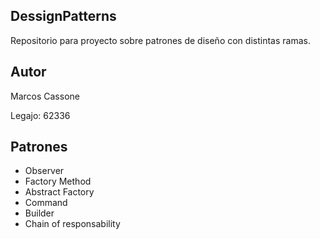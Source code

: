 ﻿## DessignPatterns
Repositorio para proyecto sobre patrones de diseño con distintas ramas. 

## Autor

Marcos Cassone

Legajo: 62336

## Patrones

- Observer
- Factory Method
- Abstract Factory
- Command
- Builder
- Chain of responsability
